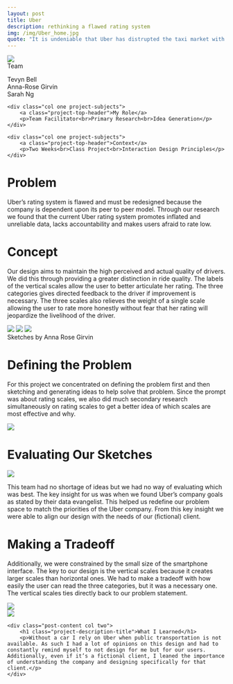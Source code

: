 ```yaml
---
layout: post
title: Uber
description: rethinking a flawed rating system
img: /img/Uber_home.jpg
quote: "It is undeniable that Uber has distrupted the taxi market with the rideshare movement."
---
```

<div class="img_row">
	<img class="col three" src="{{ site.baseurl }}/img/Uber_banner.jpg"/>
</div>

<div class="post-content">
	<div class="col one project-subjects">
		<a class="project-top-header">Team</a>
		<p>Tevyn Bell<br>Anna-Rose Girvin<br>Sarah Ng</p>
	</div>
	
	<div class="col one project-subjects">
		<a class="project-top-header">My Role</a>
		<p>Team Facilitator<br>Primary Research<br>Idea Generation</p>
	</div>
	
	<div class="col one project-subjects">
		<a class="project-top-header">Context</a>
		<p>Two Weeks<br>Class Project<br>Interaction Design Principles</p>
	</div>
</div>

<div class="post-content col three">
	<h1 class="project-description-title">Problem</h1>
	<p>Uber’s rating system is flawed and must be redesigned because the company is dependent upon its peer to peer model. Through our research we found that the current Uber rating system promotes inflated and unreliable data, lacks accountability and makes users afraid to rate low. </p>
</div>

<div class="post-content col three">
	<h1 class="project-description-title">Concept</h1>
	<p>Our design aims to maintain the high perceived and actual quality of drivers. We did this through providing a greater distinction in ride quality. The labels of the vertical scales allow the user to better articulate her rating. The three categories gives directed feedback to the driver if improvement is necessary. The three scales also relieves the weight of a single scale allowing the user to rate more honestly without fear that her rating will jeopardize the livelihood of the driver.</p>
</div>

<div class="post-content showing_design">
	<img class="col one" src="{{ site.baseurl }}/img/1Uber-01.jpg"/>
	<img class="col one" src="{{ site.baseurl }}/img/3_Uber_Sketch-01-01.jpg"/>
	<img class="col one" src="{{ site.baseurl }}/img/2_Uber_Sketch-01.jpg"/>
	<div class="col three caption">Sketches by Anna Rose Girvin</div>
</div>

<div class="col three">
	<h1 class="project-description-title">Defining the Problem</h1>
	<p>For this project we concentrated on defining the problem first and then sketching and generating ideas to help solve that problem.  Since the prompt was about rating scales, we also did much secondary research simultaneously on rating scales to get a better idea of which scales are most effective and why.<p>
	<div class="img_row">
		<img class="col three iterating" src="{{ site.baseurl }}/img/defining-the-problem-again-3.jpg"/>
	</div>
</div>

<div class="col three">
	<h1 class="project-description-title">Evaluating Our Sketches</h1>
	<img class="col one" src="{{ site.baseurl }}/img/so-many-sketches.jpg"/>
	<p class="col two">This team had no shortage of ideas but we had no way of evaluating which was best. The key insight for us was when we found Uber’s company goals as stated by their data evangelist. This helped us redefine our problem space to match the priorities of the Uber company. From this key insight we were able to align our design with the needs of our (fictional) client.</p>
	</div>
	
</div>

<div class="img_row">
	<div class="col two">
	<h1 class="project-description-title">Making a Tradeoff</h1>
	<p>Additionally, we were constrained by the small size of the smartphone interface. The key to our design is the vertical scales because it creates larger scales than horizontal ones. We had to make a tradeoff with how easily the user can read the three categories, but it was a necessary one. The vertical scales ties directly back to our problem statement.</p>
	</div>
	<img class="col one" src="{{ site.baseurl }}/img/usability-test-prototype.jpg"/>
</div>

<div class="img_row welcome_message">
	<img class="col one testing" src="{{ site.baseurl }}/img/disecting-the-problem.jpg"/>

	<div class="post-content col two">
		<h1 class="project-description-title">What I Learned</h1>
		<p>Without a car I rely on Uber when public transportation is not available. As such I had a lot of opinions on this design and had to constantly remind myself to not design for me but for our users. Additionally, even if it’s a fictional client, I leaned the importance of understanding the company and designing specifically for that client.</p>
	</div>
</div>



	


